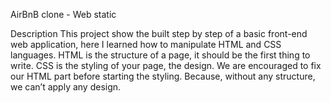 AirBnB clone - Web static

  Description
This project show the built step by step of a basic front-end web application, here I learned how to manipulate HTML and CSS languages. HTML is the structure of a page, it should be the first thing to write. CSS is the styling of your page, the design. We are encouraged to fix our HTML part before starting the styling. Because, without any structure, we can’t apply any design.

